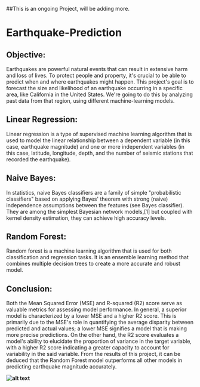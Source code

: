 ##This is an ongoing Project, will be adding more.

# Earthquake-Prediction

## Objective:

Earthquakes are powerful natural events that can result in extensive harm and loss of lives. To protect people and property, it's crucial to be able to predict when and where earthquakes might happen. This project's goal is to forecast the size and likelihood of an earthquake occurring in a specific area, like California in the United States. We're going to do this by analyzing past data from that region, using different machine-learning models.


## Linear Regression:

Linear regression is a type of supervised machine learning algorithm that is used to model the linear relationship between a dependent variable (in this case, earthquake magnitude) and one or more independent variables (in this case, latitude, longitude, depth, and the number of seismic stations that recorded the earthquake).


## Naive Bayes:
In statistics, naive Bayes classifiers are a family of simple "probabilistic classifiers" based on applying Bayes' theorem with strong (naive) independence assumptions between the features (see Bayes classifier). They are among the simplest Bayesian network models,[1] but coupled with kernel density estimation, they can achieve high accuracy levels.


## Random Forest:
Random forest is a machine learning algorithm that is used for both classification and regression tasks. It is an ensemble learning method that combines multiple decision trees to create a more accurate and robust model.

## Conclusion:

Both the Mean Squared Error (MSE) and R-squared (R2) score serve as valuable metrics for assessing model performance. In general, a superior model is characterized by a lower MSE and a higher R2 score. This is primarily due to the MSE's role in quantifying the average disparity between predicted and actual values; a lower MSE signifies a model that is making more precise predictions. On the other hand, the R2 score evaluates a model's ability to elucidate the proportion of variance in the target variable, with a higher R2 score indicating a greater capacity to account for variability in the said variable. From the results of this project, it can be deduced that the Random Forest model outperforms all other models in predicting earthquake magnitude accurately.

**![alt text](http://url/to/img.png)**
